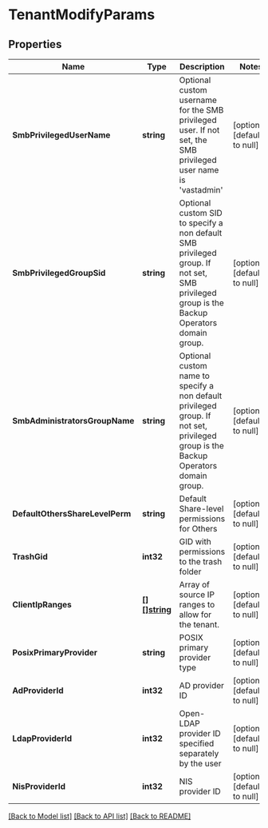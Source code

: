 # TenantModifyParams

## Properties
Name | Type | Description | Notes
------------ | ------------- | ------------- | -------------
**SmbPrivilegedUserName** | **string** | Optional custom username for the SMB privileged user. If not set, the SMB privileged user name is &#39;vastadmin&#39; | [optional] [default to null]
**SmbPrivilegedGroupSid** | **string** | Optional custom SID to specify a non default SMB privileged group. If not set, SMB privileged group is the Backup Operators domain group. | [optional] [default to null]
**SmbAdministratorsGroupName** | **string** | Optional custom name to specify a non default privileged group. If not set, privileged group is the Backup Operators domain group. | [optional] [default to null]
**DefaultOthersShareLevelPerm** | **string** | Default Share-level permissions for Others | [optional] [default to null]
**TrashGid** | **int32** | GID with permissions to the trash folder | [optional] [default to null]
**ClientIpRanges** | [**[][]string**](array.md) | Array of source IP ranges to allow for the tenant. | [optional] [default to null]
**PosixPrimaryProvider** | **string** | POSIX primary provider type | [optional] [default to null]
**AdProviderId** | **int32** | AD provider ID | [optional] [default to null]
**LdapProviderId** | **int32** | Open-LDAP provider ID specified separately by the user | [optional] [default to null]
**NisProviderId** | **int32** | NIS provider ID | [optional] [default to null]

[[Back to Model list]](../README.md#documentation-for-models) [[Back to API list]](../README.md#documentation-for-api-endpoints) [[Back to README]](../README.md)


